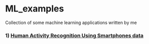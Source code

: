 # ML_examples
Collection of some machine learning applications written by me
### 1) [Human Activity Recognition Using Smartphones data](https://github.com/dhananjayraut/ML_examples/tree/master/Human%20Activity%20Recognition)
